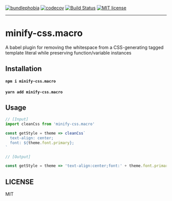 [![bundlephobia](https://img.shields.io/bundlephobia/minzip/minify-css.macro?style=plastic)](https://bundlephobia.com/result?p=minify-css.macro)
[![codecov](https://codecov.io/gh/jaredLunde/minify-css.macro/branch/master/graph/badge.svg)](https://codecov.io/gh/jaredLunde/minify-css.macro)
[![Build Status](https://travis-ci.org/jaredLunde/minify-css.macro.svg?branch=master)](https://travis-ci.org/jaredLunde/minify-css.macro)
[![MIT license](https://img.shields.io/badge/License-MIT-blue.svg)](https://jaredlunde.mit-license.org/)

---

# minify-css.macro

A babel plugin for removing the whitespace from a CSS-generating tagged template literal while preserving function/variable instances

## Installation

#### `npm i minify-css.macro`

#### `yarn add minify-css.macro`

## Usage

```js
// [Input]
import cleanCss from 'minify-css.macro'

const getStyle = theme => cleanCss`
  text-align: center;
  font: ${theme.font.primary};
`

// [Output]

const getStyle = theme => 'text-align:center;font:' + theme.font.primary + ';'
```

## LICENSE

MIT

